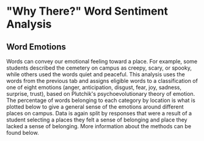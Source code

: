 # "Why There?" Word Sentiment Analysis 

## Word Emotions  
Words can convey our emotional feeling toward a place. 
For example, some students described the cemetery on campus as creepy, scary, or spooky, while others used the words quiet and peaceful. 
This analysis uses the words from the previous tab and assigns eligible words to a classification of one of eight emotions (anger, anticipation, disgust, fear, joy, sadness, surprise, trust),
based on Plutchik's psychoevolutionary theory of emotion. 
The percentage of words belonging to each category by location is what is plotted below to give a general sense of the emotions around different places on campus. 
Data is again split by responses that were a result of a student selecting a places they felt a sense of belonging and place they lacked a sense of belonging. 
More information about the methods can be found below. 

